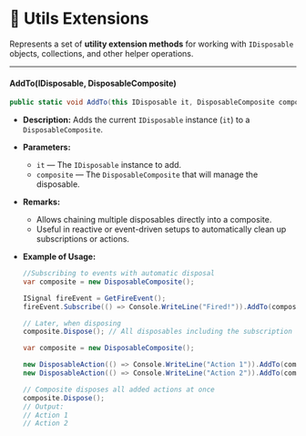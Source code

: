 # 🧩 Utils Extensions

Represents a set of **utility extension methods** for working with `IDisposable` objects, collections, and other helper operations.

---

#### AddTo(IDisposable, DisposableComposite)
```csharp
public static void AddTo(this IDisposable it, DisposableComposite composite);
```
- **Description:** Adds the current `IDisposable` instance (`it`) to a `DisposableComposite`.
- **Parameters:**
  - `it` — The `IDisposable` instance to add.
  - `composite` — The `DisposableComposite` that will manage the disposable.
- **Remarks:**
  - Allows chaining multiple disposables directly into a composite.
  - Useful in reactive or event-driven setups to automatically clean up subscriptions or actions.

- **Example of Usage:**

  ```csharp
  //Subscribing to events with automatic disposal
  var composite = new DisposableComposite();
  
  ISignal fireEvent = GetFireEvent();
  fireEvent.Subscribe(() => Console.WriteLine("Fired!")).AddTo(composite);
  
  // Later, when disposing
  composite.Dispose(); // All disposables including the subscription are disposed
  ```

  ```csharp
  var composite = new DisposableComposite();
  
  new DisposableAction(() => Console.WriteLine("Action 1")).AddTo(composite);
  new DisposableAction(() => Console.WriteLine("Action 2")).AddTo(composite);
  
  // Composite disposes all added actions at once
  composite.Dispose();
  // Output:
  // Action 1
  // Action 2
  ```